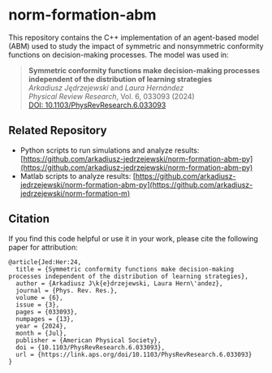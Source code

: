 # norm-formation-abm
This repository contains the C++ implementation of an agent-based model (ABM) used to study the impact of symmetric and nonsymmetric conformity functions on decision-making processes. 
The model was used in:

> **Symmetric conformity functions make decision-making processes independent of the distribution of learning strategies**  
> *Arkadiusz Jędrzejewski* and *Laura Hernández*  
> _Physical Review Research_, Vol. 6, 033093 (2024)  
> [DOI: 10.1103/PhysRevResearch.6.033093](https://doi.org/10.1103/PhysRevResearch.6.033093)

## Related Repository
- Python scripts to run simulations and analyze results: [https://github.com/arkadiusz-jedrzejewski/norm-formation-abm-py](https://github.com/arkadiusz-jedrzejewski/norm-formation-abm-py)
- Matlab scripts to analyze results: [https://github.com/arkadiusz-jedrzejewski/norm-formation-abm-py](https://github.com/arkadiusz-jedrzejewski/norm-formation-m)

## Citation
If you find this code helpful or use it in your work, please cite the following paper for attribution:
```
@article{Jed:Her:24,
  title = {Symmetric conformity functions make decision-making processes independent of the distribution of learning strategies},
  author = {Arkadiusz J\k{e}drzejewski, Laura Hern\'andez},
  journal = {Phys. Rev. Res.},
  volume = {6},
  issue = {3},
  pages = {033093},
  numpages = {13},
  year = {2024},
  month = {Jul},
  publisher = {American Physical Society},
  doi = {10.1103/PhysRevResearch.6.033093},
  url = {https://link.aps.org/doi/10.1103/PhysRevResearch.6.033093}
}
```
